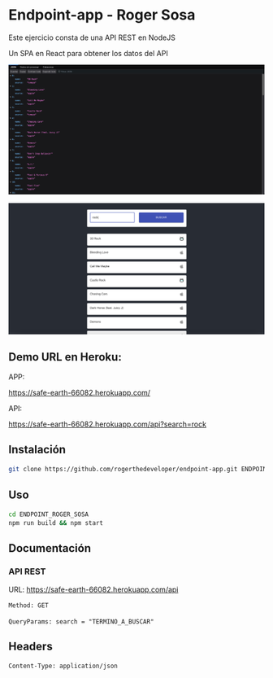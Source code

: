 # Endpoint-app - Roger Sosa

Este ejercicio consta de una API REST en NodeJS

Un SPA en React para obtener los datos del API

![](api.png)

![](app.png)

## Demo URL en Heroku:

APP:

https://safe-earth-66082.herokuapp.com/


API:

https://safe-earth-66082.herokuapp.com/api?search=rock


## Instalación

```bash
git clone https://github.com/rogerthedeveloper/endpoint-app.git ENDPOINT_ROGER_SOSA
```
## Uso

```bash
cd ENDPOINT_ROGER_SOSA
npm run build && npm start
```

## Documentación

### API REST

URL:
https://safe-earth-66082.herokuapp.com/api

```
Method: GET

QueryParams: search = "TERMINO_A_BUSCAR"
```
## Headers

```
Content-Type: application/json
```